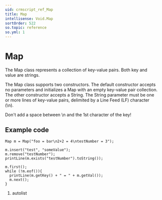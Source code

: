 ```yaml
---
uid: crmscript_ref_Map
title: Map
intellisense: Void.Map
sortOrder: 522
so.topic: reference
so.yml: 1
---
```


# Map

The Map class represents a collection of key-value pairs. Both key and value are strings.

The Map class supports two constructors. The default constructor accepts no parameters and initializes a Map with an empty key-value pair collection. The other constructor accepts a String. The String parameter must be one or more lines of key-value pairs, delimited by a Line Feed (LF) character (\n).

Don't add a space between \n and the 1st character of the key!

## Example code

```crmscript
Map m = Map("foo = bar\n2+2 = 4\ntestNumber = 3");

m.insert("test", "someValue");
m.remove("testNumber");
printLine(m.exists("testNumber").toString());

m.first();
while (!m.eof()){
  printLine(m.getKey() + " = " + m.getVal());
  m.next();
}
```

1. autolist

